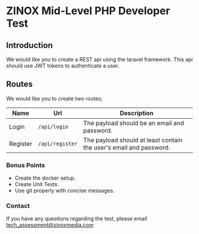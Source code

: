 # ZINOX Mid-Level PHP Developer Test

## Introduction
We would like you to create a REST api using the laravel framework. This api
should use JWT tokens to authenticate a user.

## Routes
We would like you to create two routes;

Name | Url | Description
--- | --- | ---
Login | `/api/login` | The payload should be an email and password.
Register | `/api/register` | The payload should at least contain the user's email and password.

### Bonus Points
- Create the docker setup.
- Create Unit Tests.
- Use git properly with concise messages.

### Contact
If you have any questions regarding the test, please email tech_assessment@zinoxmedia.com